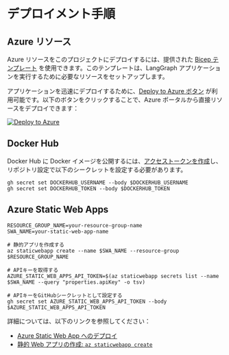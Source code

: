 # デプロイメント手順

## Azure リソース

Azure リソースをこのプロジェクトにデプロイするには、提供された [Bicep テンプレート](https://github.com/ks6088ts-labs/baseline-environment-on-azure-bicep/tree/main/infra/scenarios/template-langgraph) を使用できます。このテンプレートは、LangGraph アプリケーションを実行するために必要なリソースをセットアップします。

アプリケーションを迅速にデプロイするために、[Deploy to Azure ボタン](https://learn.microsoft.com/azure/azure-resource-manager/templates/deploy-to-azure-button) が利用可能です。以下のボタンをクリックすることで、Azure ポータルから直接リソースをデプロイできます：

[![Deploy to Azure](https://aka.ms/deploytoazurebutton)](https://portal.azure.com/#create/Microsoft.Template/uri/https%3A%2F%2Fraw.githubusercontent.com%2Fks6088ts-labs%2Fbaseline-environment-on-azure-bicep%2Frefs%2Fheads%2Fmain%2Finfra%2Fscenarios%2Ftemplate-langgraph%2Fazuredeploy.json)

## Docker Hub

Docker Hub に Docker イメージを公開するには、[アクセストークンを作成](https://app.docker.com/settings/personal-access-tokens/create)し、リポジトリ設定で以下のシークレットを設定する必要があります。

```shell
gh secret set DOCKERHUB_USERNAME --body $DOCKERHUB_USERNAME
gh secret set DOCKERHUB_TOKEN --body $DOCKERHUB_TOKEN
```

## Azure Static Web Apps

```shell
RESOURCE_GROUP_NAME=your-resource-group-name
SWA_NAME=your-static-web-app-name

# 静的アプリを作成する
az staticwebapp create --name $SWA_NAME --resource-group $RESOURCE_GROUP_NAME

# APIキーを取得する
AZURE_STATIC_WEB_APPS_API_TOKEN=$(az staticwebapp secrets list --name $SWA_NAME --query "properties.apiKey" -o tsv)

# APIキーをGitHubシークレットとして設定する
gh secret set AZURE_STATIC_WEB_APPS_API_TOKEN --body $AZURE_STATIC_WEB_APPS_API_TOKEN
```

詳細については、以下のリンクを参照してください：

- [Azure Static Web App へのデプロイ](https://docs.github.com/en/actions/use-cases-and-examples/deploying/deploying-to-azure-static-web-app)
- [静的 Web アプリの作成: `az staticwebapp create`](https://learn.microsoft.com/en-us/cli/azure/staticwebapp?view=azure-cli-latest#az-staticwebapp-create)
